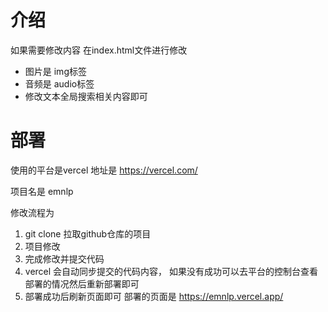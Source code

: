 # 介绍
如果需要修改内容 在index.html文件进行修改
* 图片是 img标签 
* 音频是 audio标签
* 修改文本全局搜索相关内容即可

# 部署
使用的平台是vercel
地址是 https://vercel.com/

项目名是 emnlp

修改流程为
1. git clone 拉取github仓库的项目
2. 项目修改
3. 完成修改并提交代码
4. vercel 会自动同步提交的代码内容， 如果没有成功可以去平台的控制台查看部署的情况然后重新部署即可
5. 部署成功后刷新页面即可 部署的页面是 https://emnlp.vercel.app/
